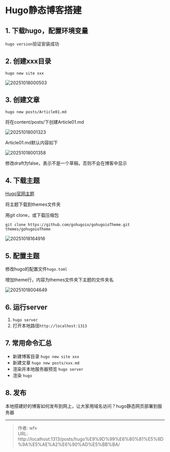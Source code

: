 # Hugo静态博客搭建


## 1. 下载hugo，配置环境变量

`hugo version`验证安装成功

## 2. 创建xxx目录

`hugo new site xxx`

![20251018000503](https://blog-1300845590.cos.ap-shanghai.myqcloud.com/img/20251018000503.png)

## 3. 创建文章

`hugo new posts/Article01.md`

将在content/posts/下创建Article01.md

![20251018001323](https://blog-1300845590.cos.ap-shanghai.myqcloud.com/img/20251018001323.png)

Article01.md默认内容如下

![20251018001358](https://blog-1300845590.cos.ap-shanghai.myqcloud.com/img/20251018001358.png)

修改draft为false，表示不是一个草稿，否则不会在博客中显示

## 4. 下载主题

[Hugo官网主题](https://themes.gohugo.io/)

将主题下载到themes文件夹

用git clone，或下载压缩包

`git clone https://github.com/gohugoio/gohugoioTheme.git themes/gohugoioTheme`

![20251018164916](https://blog-1300845590.cos.ap-shanghai.myqcloud.com/img/20251018164916.png)

## 5. 配置主题

修改hugo的配置文件`hugo.toml`

增加theme行，内容为themes文件夹下主题的文件夹名

![20251018004649](https://blog-1300845590.cos.ap-shanghai.myqcloud.com/img/20251018004649.png)

## 6. 运行server

1. `hugo server`
2. 打开本地路径`http://localhost:1313`

## 7. 常用命令汇总

- 新建博客目录 `hugo new site xxx`
- 新建文章 `hugo new posts/xxx.md`
- 渲染并本地服务器预览 `hugo server`
- 渲染 `hugo`

## 8. 发布

本地搭建好的博客如何发布到网上，让大家用域名访问？hugo静态网页部署到服务器


---

> 作者: wfx  
> URL: http://localhost:1313/posts/hugo%E9%9D%99%E6%80%81%E5%8D%9A%E5%AE%A2%E6%90%AD%E5%BB%BA/  

